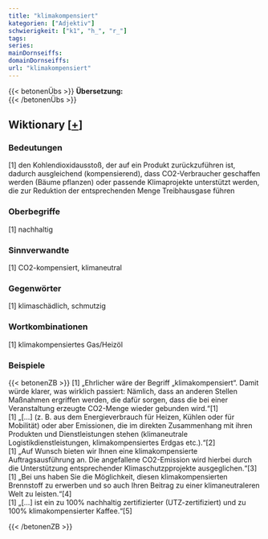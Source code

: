 ```yaml
---
title: "klimakompensiert"
kategorien: ["Adjektiv"]
schwierigkeit: ["k1", "h_", "r_"]
tags:
series:
mainDornseiffs:
domainDornseiffs:
url: "klimakompensiert"
---
```


{{< betonenÜbs >}}
**Übersetzung:**  
{{< /betonenÜbs >}}

## Wiktionary [[+](https://de.wiktionary.org/wiki/klimakompensiert)]

### Bedeutungen
[1] den Kohlendioxidausstoß, der auf ein Produkt zurückzuführen ist, dadurch ausgleichend (kompensierend), dass CO2-Verbraucher geschaffen werden (Bäume pflanzen) oder passende Klimaprojekte unterstützt werden, die zur Reduktion der entsprechenden Menge Treibhausgase führen  

### Oberbegriffe
[1] nachhaltig  

### Sinnverwandte
[1] CO2-kompensiert, klimaneutral  

### Gegenwörter
[1] klimaschädlich, schmutzig  

### Wortkombinationen
[1] klimakompensiertes Gas/Heizöl  

### Beispiele
{{< betonenZB >}}
[1] „Ehrlicher wäre der Begriff „klimakompensiert“. Damit würde klarer, was wirklich passiert: Nämlich, dass an anderen Stellen Maßnahmen ergriffen werden, die dafür sorgen, dass die bei einer Veranstaltung erzeugte CO2-Menge wieder gebunden wird.“[1]  
[1] „[…] (z. B. aus dem Energieverbrauch für Heizen, Kühlen oder für Mobilität) oder aber Emissionen, die im direkten Zusammenhang mit ihren Produkten und Dienstleistungen stehen (klimaneutrale Logistikdienstleistungen, klimakompensiertes Erdgas etc.).“[2]  
[1] „Auf Wunsch bieten wir Ihnen eine klimakompensierte Auftragsausführung an. Die angefallene CO2-Emission wird hierbei durch die Unterstützung entsprechender Klimaschutzpprojekte ausgeglichen.“[3]  
[1] „Bei uns haben Sie die Möglichkeit, diesen klimakompensierten Brennstoff zu erwerben und so auch Ihren Beitrag zu einer klimaneutraleren Welt zu leisten.“[4]  
[1] „[…] ist ein zu 100% nachhaltig zertifizierter (UTZ-zertifiziert) und zu 100% klimakompensierter Kaffee.“[5]  

{{< /betonenZB >}}

